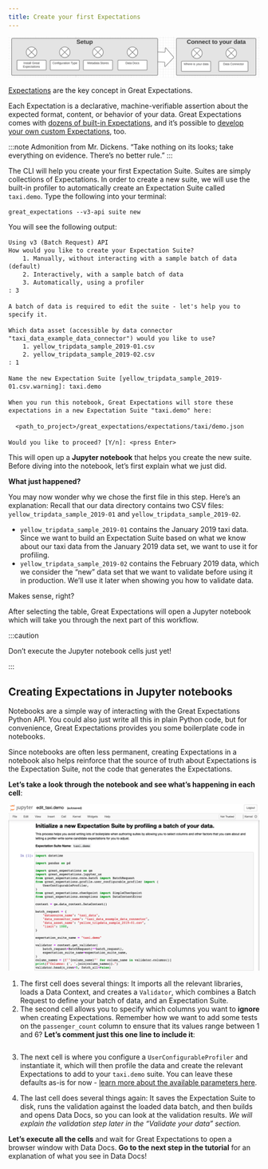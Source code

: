 ```yaml
---
title: Create your first Expectations
---
```

![minimap](../../images/minimap.png)

[Expectations](/docs/reference/expectations/expectations) are the key concept in Great Expectations.

Each Expectation is a declarative, machine-verifiable assertion about the expected format, content, or behavior of your data. Great Expectations comes with [dozens of built-in Expectations](/docs/reference/glossary-of-expectations), and it’s possible to [develop your own custom Expectations](/docs/guides/expectations/creating_custom_expectations/how-to-create-custom-expectations), too.

:::note Admonition from Mr. Dickens.
  “Take nothing on its looks; take everything on evidence. There’s no better rule.”
:::

The CLI will help you create your first Expectation Suite. Suites are simply collections of Expectations. In order to create a new suite, we will use the built-in profiler to automatically create an Expectation Suite called `taxi.demo`. Type the following into your terminal:

```console
great_expectations --v3-api suite new
```

You will see the following output:

```console
Using v3 (Batch Request) API
How would you like to create your Expectation Suite?
    1. Manually, without interacting with a sample batch of data (default)
    2. Interactively, with a sample batch of data
    3. Automatically, using a profiler
: 3

A batch of data is required to edit the suite - let's help you to specify it.

Which data asset (accessible by data connector "taxi_data_example_data_connector") would you like to use?
    1. yellow_tripdata_sample_2019-01.csv
    2. yellow_tripdata_sample_2019-02.csv
: 1

Name the new Expectation Suite [yellow_tripdata_sample_2019-01.csv.warning]: taxi.demo

When you run this notebook, Great Expectations will store these expectations in a new Expectation Suite "taxi.demo" here:

  <path_to_project>/great_expectations/expectations/taxi/demo.json

Would you like to proceed? [Y/n]: <press Enter>
```

This will open up a **Jupyter notebook** that helps you create the new suite. Before diving into the notebook, let’s first explain what we just did.

**What just happened?**

You may now wonder why we chose the first file in this step. Here’s an explanation: Recall that our data directory contains two CSV files: `yellow_tripdata_sample_2019-01` and `yellow_tripdata_sample_2019-02`.

  - `yellow_tripdata_sample_2019-01` contains the January 2019 taxi data. Since we want to build an Expectation Suite based on what we know about our taxi data from the January 2019 data set, we want to use it for profiling.
  - `yellow_tripdata_sample_2019-02` contains the February 2019 data, which we consider the “new” data set that we want to validate before using it in production. We’ll use it later when showing you how to validate data.

Makes sense, right?

After selecting the table, Great Expectations will open a Jupyter notebook which will take you through the next part of this workflow.

:::caution

Don’t execute the Jupyter notebook cells just yet!

:::

## Creating Expectations in Jupyter notebooks

Notebooks are a simple way of interacting with the Great Expectations Python API. You could also just write all this in plain Python code, but for convenience, Great Expectations provides you some boilerplate code in notebooks.

Since notebooks are often less permanent, creating Expectations in a notebook also helps reinforce that the source of truth about Expectations is the Expectation Suite, not the code that generates the Expectations.

**Let’s take a look through the notebook and see what’s happening in each cell**:

![edit](../../guides/images/suite_edit_notebook.png)

1. The first cell does several things: It imports all the relevant libraries, loads a Data Context, and creates a `Validator`, which combines a Batch Request to define your batch of data, and an Expectation Suite.
2. The second cell allows you to specify which columns you want to **ignore** when creating Expectations. Remember how we want to add some tests on the `passenger_count` column to ensure that its values range between 1 and 6? **Let’s comment just this one line to include it**:

```python file=../../../tests/integration/docusaurus/tutorials/getting-started/getting_started.py#L56-L61
```

3. The next cell is where you configure a `UserConfigurableProfiler` and instantiate it, which will then profile the data and create the relevant Expectations to add to your `taxi.demo` suite. You can leave these defaults as-is for now - [learn more about the available parameters here](/docs/reference/profilers).

4. The last cell does several things again: It saves the Expectation Suite to disk, runs the validation against the loaded data batch, and then builds and opens Data Docs, so you can look at the validation results. *We will explain the validation step later in the “Validate your data” section.*

**Let’s execute all the cells** and wait for Great Expectations to open a browser window with Data Docs. **Go to the next step in the tutorial** for an explanation of what you see in Data Docs!
